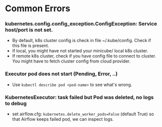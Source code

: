 # Common Errors

### kubernetes.config.config_exception.ConfigException: Service host/port is not set.
- By default, k8s cluster config is check in file ~/.kube/config. Check if 
  this file is present.
- If local, you might have not started your minicube/ local k8s cluster.
- If remote k8s cluster, check if you have config file to connect to cluster.
You might have to fetch cluster config from cloud provider.
  
### Executor pod does not start (Pending, Error, ..)
- Use `kubectl describe pod <pod-name>` to see what's wrong.

### KubernetesExecutor: task failed but Pod was deleted, no logs to debug
- set airflow.cfg: `kubernetes.delete_worker_pods=False` (default True) so that
Airflow keeps failed pod, we can inspect logs.
